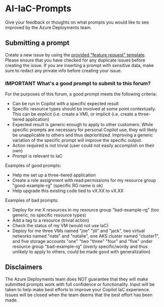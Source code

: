 # AI-IaC-Prompts
Give your feedback or thoughts on what prompts you would like to see improved by the Azure Deployments team.

## Submitting a prompt
Create a new issue by using the [provided "feature request" template](https://github.com/Azure/AI-IaC-Prompts/issues/new?assignees=&labels=enhancement&projects=&template=prompt-suggestion.yml&title=%3Cinsert+prompt+here%3E). Please ensure that you have checked for any duplicate issues before creating the issue. If you are inserting a prompt with sensitive data, make sure to redact any private info before creating your issue.

### **IMPORTANT** What's a good prompt to submit to this forum? 
For the purposes of this forum, a good prompt meets the following criteria:
- Can be run in Copilot with a specific expected result
- Specific resource types should be involved at some point contextually. This can be explicit (i.e. create a VM), or implicit (i.e. create a three-tiered application)
- Expected result is generic enough to apply to other customers. While specific prompts are necessary for personal Copilot use, they will likely be unapplicable to others and thus deprioritized. Improving a generic variation of the specific prompt will improve the specific output.
- Action required is not trivial (user could not easily accomplish on their own)
- Prompt is relevant to IaC

Examples of good prompts:
- Help me set up a three-tiered application
- Create a role assignment with read permissions for my resource group "good-example-rg" (specific RG name is ok)
- Help upgrade this existing code tied to vX.XX to vX.XX

Examples of bad prompts:
- Deploy for me X resources in my resource group "bad-example-rg" (too generic, no specific resource types)
- Add a tag to a resource (trivial action)
- Check the status of my VM (would not use IaC)
- Deploy for me three VMs named "joe" "jill" and "jack", two virtual networks named "nate" and "natalie", one AKS cluster named "cluster1", and five storage accounts "one" "two "three" "four" and "five" under resource group "bad-example-rg" (overly specific/wordy and thus unlikely to apply to others, could be made good with generalization)

## Disclaimers
The Azure Deployments team does NOT guarantee that they will make submitted prompts work with full confidence or functionality. Input will be taken to help make best efforts to improve your Copilot IaC experience. Issues will be closed when the team deems that the best effort has been made.
